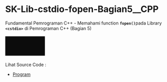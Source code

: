# SK-Lib-cstdio-fopen-Bagian5__CPP
Fundamental Pemrograman C++ - Memahami function <code><b>fopen()</b></code>pada Library <code><b>&lt;cstdio></b></code> di Pemrograman C++ (Bagian 5)<br><br>
<img src="https://github.com/RizkyKhapidsyah/SK-Lib-cstdio-fopen-Bagian5__CPP/blob/master/SK-Lib-cstdio-fopen-Bagian5__CPP/result/001.PNG"><br><br>
Lihat Source Code : <br>
- <a href="https://github.com/RizkyKhapidsyah/SK-Lib-cstdio-fopen-Bagian5__CPP/blob/master/SK-Lib-cstdio-fopen-Bagian5__CPP/Source.cpp">Program</a>
